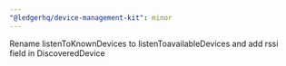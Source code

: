 ```yaml
---
"@ledgerhq/device-management-kit": minor
---
```


Rename listenToKnownDevices to listenToavailableDevices and add rssi field in DiscoveredDevice
